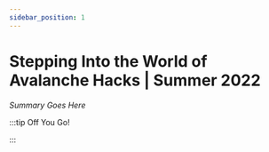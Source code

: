 ```yaml
---
sidebar_position: 1
---
```


# Stepping Into the World of Avalanche Hacks | Summer 2022

_Summary Goes Here_

:::tip Off You Go!

<QuestButton text="Happy Questing" link='' />

:::


